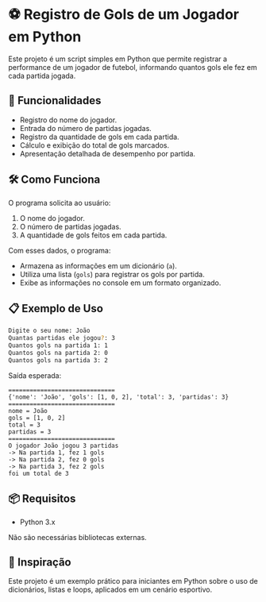 
# ⚽ Registro de Gols de um Jogador em Python

Este projeto é um script simples em Python que permite registrar a performance de um jogador de futebol, informando quantos gols ele fez em cada partida jogada.

## 🚀 Funcionalidades

- Registro do nome do jogador.
- Entrada do número de partidas jogadas.
- Registro da quantidade de gols em cada partida.
- Cálculo e exibição do total de gols marcados.
- Apresentação detalhada de desempenho por partida.

## 🛠️ Como Funciona

O programa solicita ao usuário:

1. O nome do jogador.
2. O número de partidas jogadas.
3. A quantidade de gols feitos em cada partida.

Com esses dados, o programa:
- Armazena as informações em um dicionário (`a`).
- Utiliza uma lista (`gols`) para registrar os gols por partida.
- Exibe as informações no console em um formato organizado.

## 📋 Exemplo de Uso

```bash
Digite o seu nome: João
Quantas partidas ele jogou?: 3
Quantos gols na partida 1: 1
Quantos gols na partida 2: 0
Quantos gols na partida 3: 2
```

Saída esperada:
```
==============================
{'nome': 'João', 'gols': [1, 0, 2], 'total': 3, 'partidas': 3}
==============================
nome = João
gols = [1, 0, 2]
total = 3
partidas = 3
==============================
O jogador João jogou 3 partidas
-> Na partida 1, fez 1 gols
-> Na partida 2, fez 0 gols
-> Na partida 3, fez 2 gols
foi um total de 3
```

## 📦 Requisitos

- Python 3.x

Não são necessárias bibliotecas externas.

## 🧠 Inspiração

Este projeto é um exemplo prático para iniciantes em Python sobre o uso de dicionários, listas e loops, aplicados em um cenário esportivo.

